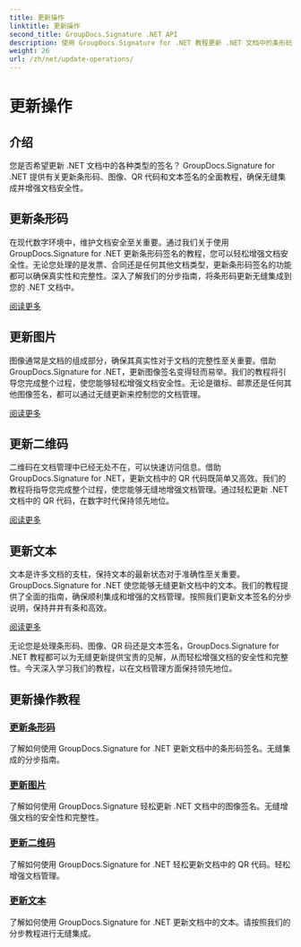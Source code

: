 ```yaml
---
title: 更新操作
linktitle: 更新操作
second_title: GroupDocs.Signature .NET API
description: 使用 GroupDocs.Signature for .NET 教程更新 .NET 文档中的条形码、图像、QR 码和文本签名。加强文档安全和管理。
weight: 26
url: /zh/net/update-operations/
---
```


# 更新操作

## 介绍

您是否希望更新 .NET 文档中的各种类型的签名？ GroupDocs.Signature for .NET 提供有关更新条形码、图像、QR 代码和文本签名的全面教程，确保无缝集成并增强文档安全性。

## 更新条形码
在现代数字环境中，维护文档安全至关重要。通过我们关于使用 GroupDocs.Signature for .NET 更新条形码签名的教程，您可以轻松增强文档安全性。无论您处理的是发票、合同还是任何其他文档类型，更新条形码签名的功能都可以确保真实性和完整性。深入了解我们的分步指南，将条形码更新无缝集成到您的 .NET 文档中。

[阅读更多](./update-barcode/)

## 更新图片
图像通常是文档的组成部分，确保其真实性对于文档的完整性至关重要。借助 GroupDocs.Signature for .NET，更新图像签名变得轻而易举。我们的教程将引导您完成整个过程，使您能够轻松增强文档安全性。无论是徽标、邮票还是任何其他图像签名，都可以通过无缝更新来控制您的文档管理。

[阅读更多](./update-image/)

## 更新二维码
二维码在文档管理中已经无处不在，可以快速访问信息。借助 GroupDocs.Signature for .NET，更新文档中的 QR 代码既简单又高效。我们的教程将指导您完成整个过程，使您能够无缝地增强文档管理。通过轻松更新 .NET 文档中的 QR 代码，在数字时代保持领先地位。

[阅读更多](./update-qr-code/)

## 更新文本
文本是许多文档的支柱，保持文本的最新状态对于准确性至关重要。 GroupDocs.Signature for .NET 使您能够无缝更新文档中的文本。我们的教程提供了全面的指南，确保顺利集成和增强的文档管理。按照我们更新文本签名的分步说明，保持井井有条和高效。

[阅读更多](./update-text/)

无论您是处理条形码、图像、QR 码还是文本签名，GroupDocs.Signature for .NET 教程都可以为无缝更新提供宝贵的见解，从而轻松增强文档的安全性和完整性。今天深入学习我们的教程，以在文档管理方面保持领先地位。
## 更新操作教程
### [更新条形码](./update-barcode/)
了解如何使用 GroupDocs.Signature for .NET 更新文档中的条形码签名。无缝集成的分步指南。
### [更新图片](./update-image/)
了解如何使用 GroupDocs.Signature 轻松更新 .NET 文档中的图像签名。无缝增强文档的安全性和完整性。
### [更新二维码](./update-qr-code/)
了解如何使用 GroupDocs.Signature for .NET 轻松更新文档中的 QR 代码。轻松增强文档管理。
### [更新文本](./update-text/)
了解如何使用 GroupDocs.Signature for .NET 更新文档中的文本。请按照我们的分步教程进行无缝集成。